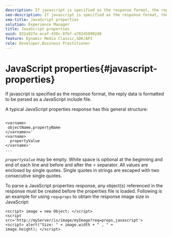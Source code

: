 ```yaml
---
description: If javascript is specified as the response format, the reply data is formatted to be parsed as a JavaScript include file.
seo-description: If javascript is specified as the response format, the reply data is formatted to be parsed as a JavaScript include file.
seo-title: JavaScript properties
solution: Experience Manager
title: JavaScript properties
uuid: 832a927e-ecaf-438c-8fbf-a702d58902d8
feature: Dynamic Media Classic,SDK/API
role: Developer,Business Practitioner
---
```


# JavaScript properties{#javascript-properties}

If javascript is specified as the response format, the reply data is formatted to be parsed as a JavaScript include file.

A typical JavaScript properties response has this general structure:

```
           
<varname> 
 objectName.propertyName 
</varname>=' 
<varname>
  propertyValue 
</varname>' 
...
```

*`propertyValue`* may be empty. White space is optional at the beginning and end of each line and before and after the = separator. All values are enclosed by single quotes. Single quotes in strings are escaped with two consecutive single quotes.

To parse a JavaScript properties response, any object(s) referenced in the response must be created before the properties file is loaded. Following is an example for using `req=props` to obtain the response image size in JavaScript:

```
<script> image = new Object; </script> 
<script 
src='http://myServer/is/image/myImage?req=props,javascript'> 
<script> alert("Size: " + image.width + " , " + 
image.height); </script>
```

